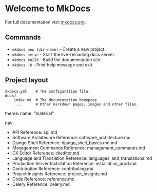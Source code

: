 # Welcome to MkDocs

For full documentation visit [mkdocs.org](https://www.mkdocs.org).

## Commands

* `mkdocs new [dir-name]` - Create a new project.
* `mkdocs serve` - Start the live-reloading docs server.
* `mkdocs build` - Build the documentation site.
* `mkdocs -h` - Print help message and exit.

## Project layout

    mkdocs.yml    # The configuration file.
    docs/
        index.md  # The documentation homepage.
        ...       # Other markdown pages, images and other files.

theme:
  name: "material"

nav:
  - API Reference: api.md
  - Software Architecure Reference: software_architecture.md
  - Django Shell Reference: django_shell_basics.md.md
  - Management Commands Reference: management_commands.md
  - CK Editor Reference: ckeditor.md
  - Language and Translation Reference: languages_and_translations.md
  - Production Server Installation Reference: installation_prod.md
  - Contribution Reference: contributing.md
  - Project Insights Reference: project_insights.md
  - Code Reference: reference.md
  - Celery Reference: celery.md


